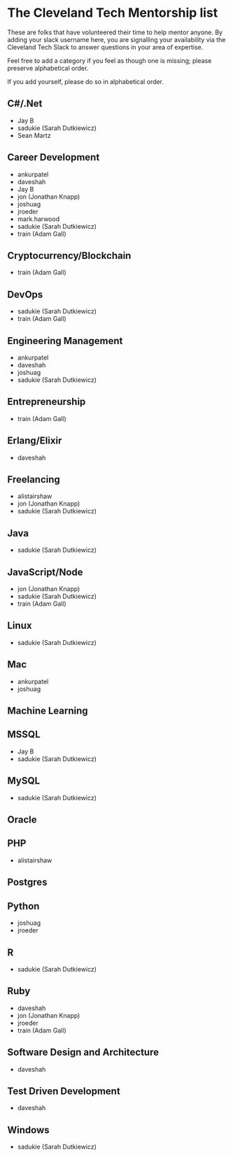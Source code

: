# The Cleveland Tech Mentorship list

These are folks that have volunteered their time to help mentor anyone. By adding your slack username here, you are signalling your availability via the Cleveland Tech Slack to answer questions in your area of expertise.

Feel free to add a category if you feel as though one is missing; please preserve alphabetical order.

If you add yourself, please do so in alphabetical order. 

## C#/.Net
* Jay B
* sadukie (Sarah Dutkiewicz)
* Sean Martz

## Career Development
* ankurpatel
* daveshah
* Jay B
* jon (Jonathan Knapp)
* joshuag
* jroeder
* mark.harwood
* sadukie (Sarah Dutkiewicz)
* train (Adam Gall)

## Cryptocurrency/Blockchain
* train (Adam Gall)

## DevOps
* sadukie (Sarah Dutkiewicz)
* train (Adam Gall)

## Engineering Management
* ankurpatel
* daveshah
* joshuag
* sadukie (Sarah Dutkiewicz) 

## Entrepreneurship
* train (Adam Gall)

## Erlang/Elixir
* daveshah

## Freelancing
* alistairshaw
* jon (Jonathan Knapp)
* sadukie (Sarah Dutkiewicz)

## Java
* sadukie (Sarah Dutkiewicz)

## JavaScript/Node
* jon (Jonathan Knapp)
* sadukie (Sarah Dutkiewicz)
* train (Adam Gall)

## Linux
* sadukie (Sarah Dutkiewicz)

## Mac
* ankurpatel
* joshuag

## Machine Learning

## MSSQL
* Jay B
* sadukie (Sarah Dutkiewicz)

## MySQL
* sadukie (Sarah Dutkiewicz)

## Oracle

## PHP
* alistairshaw

## Postgres

## Python
* joshuag
* jroeder

## R
* sadukie (Sarah Dutkiewicz)

## Ruby
* daveshah
* jon (Jonathan Knapp)
* jroeder
* train (Adam Gall)

## Software Design and Architecture
* daveshah

## Test Driven Development
* daveshah

## Windows
* sadukie (Sarah Dutkiewicz)
